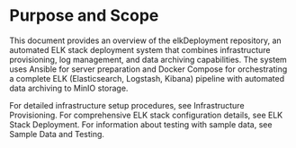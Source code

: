 # Purpose and Scope
This document provides an overview of the elkDeployment repository, an automated ELK stack deployment system that combines infrastructure provisioning, log management, and data archiving capabilities. The system uses Ansible for server preparation and Docker Compose for orchestrating a complete ELK (Elasticsearch, Logstash, Kibana) pipeline with automated data archiving to MinIO storage.

For detailed infrastructure setup procedures, see Infrastructure Provisioning. For comprehensive ELK stack configuration details, see ELK Stack Deployment. For information about testing with sample data, see Sample Data and Testing.
